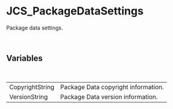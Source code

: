 <div id="content-header">
  <h1>JCS_PackageDataSettings</h1>
</div>

<p>
  Package data settings.
</p>


<br/>
<h2>Variables</h2>
<br/>

<table>
  <tr>
    <td>CopyrightString</td>
    <td>Package Data copyright information.</td>
  </tr>
  <tr>
    <td>VersionString</td>
    <td>Package Data version information.</td>
  </tr>
</table>
